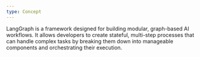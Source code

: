 ```yaml
---
type: Concept
---
```


LangGraph is a framework designed for building modular, graph-based AI workflows. It allows developers to create stateful, multi-step processes that can handle complex tasks by breaking them down into manageable components and orchestrating their execution.